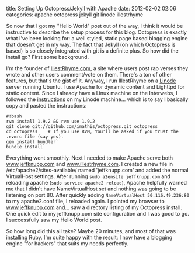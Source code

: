 title: Setting Up Octopress/Jekyll with Apache
date: 2012-02-02 02:06
categories: apache octopress jekyll git linode illestrhyme

So now that I got my "Hello World" post out of the way, I think it would be instructive to describe the setup process for this blog. Octopress is exactly what I've been looking for: a well styled, static page based blogging engine that doesn't get in my way. The fact that Jekyll (on which Octopress is based) is so closely integrated with git is a definite plus. So how did the install go? First some background.

I'm the founder of [IllestRhyme.com](http://www.illestrhyme.com), a site where users post rap verses they wrote and other users comment/vote on them. There's a ton of other features, but that's the gist of it. Anyway, I run IllestRhyme on a [Linode](http://www.linode.com/?r=ae1808f234f8e219de24842336fada09ef81d52f) server running Ubuntu. I use Apache for dynamic content and Lighttpd for static content. Since I already have a Linux machine on the Interwebs, I followed the [instructions](http://octopress.org/docs/setup/) on my Linode machine... which is to say I basically copy and pasted the instructions:

    #!bash
    rvm install 1.9.2 && rvm use 1.9.2
    git clone git://github.com/imathis/octopress.git octopress
    cd octopress    # If you use RVM, You'll be asked if you trust the .rvmrc file (say yes).
    gem install bundler`
    bundle install`

Everything went smoothly. Next I needed to make Apache serve both www.jeffknupp.com and www.illestrhyme.com. I created a new file in /etc/apache2/sites-available/ named 'jeffknupp.com' and added the normal VirtualHost settings. After running `sudo a2ensite jeffknupp.com` and reloading apache (`sudo service apache2 reload`), Apache helpfully warned me that I didn't have NameVirtualHost set and nothing was going to be listening on port 80. After quickly adding `NameVirtualHost 50.116.49.236:80` to my apache2.conf file, I reloaded again. I pointed my browser to www.jeffknupp.com and... saw a directory listing of my Octopress install. One quick edit to my jeffknupp.com site configuration and I was good to go. I successfully saw my Hello World post.

So how long did this all take? Maybe 20 minutes, and most of that was installing Ruby. I'm quite happy with the result: I now have a blogging engine "for hackers" that suits my needs perfectly.
